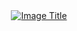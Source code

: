<div align="center">
  <a href="https://s4ddo.github.io">
    <img src="https://github.com/user-attachments/assets/eb88770d-1ada-4a3c-bd95-4cbf87f84c2b" alt="Image Title">
  </a>
</div>

<!--
**s4ddo/s4ddo** is a ✨ _special_ ✨ repository because its `README.md` (this file) appears on your GitHub profile.

Here are some ideas to get you started:

- 🔭 I’m currently working on ...
- 🌱 I’m currently learning ...
- 👯 I’m looking to collaborate on ...
- 🤔 I’m looking for help with ...
- 💬 Ask me about ...
- 📫 How to reach me: ...
- 😄 Pronouns: ...
- ⚡ Fun fact: ...
-->
